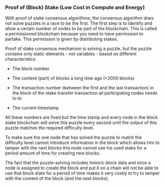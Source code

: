 ### Proof of (Block) Stake (Low Cost in Compute and Energy)

With proof of stake consensus algorithms, the consensus algorithm does not solve puzzles in a race to be the first.  The first step is to identify and allow a certain number of nodes to be part of the blockchain.  This is called a permissioned blockchain because you need to have permission to partake.  This permission is given by distributing stakes.

Proof of stake consensus mechanism is solving a puzzle, but the puzzle contains only static elements - not variables - based on different characteristics:

* The block number

* The content (part) of blocks a long time ago (>2000 blocks)

* The transaction number (between the first and the last transaction) in the block of the stake transfer transaction all participating nodes needs to to

* The current timestamp

All these numbers are fixed but the time stamp and every node in the block stake blockchain will solve this puzzle every second until the output of this puzzle matches the required difficulty level.  

To make sure the one node that has solved the puzzle to match the difficulty level cannot introduce information in the block which allows him to tamper with the next blocks this node cannot use his used stake for a period amount of time for creating new blocks.

The fact that the puzzle-solving includes historic block data and once a node is assigned to create the block and put it on a chain will not be able to use that block state for a period of time makes it very costly to try to tamper with the content of the block (and the next blocks).
